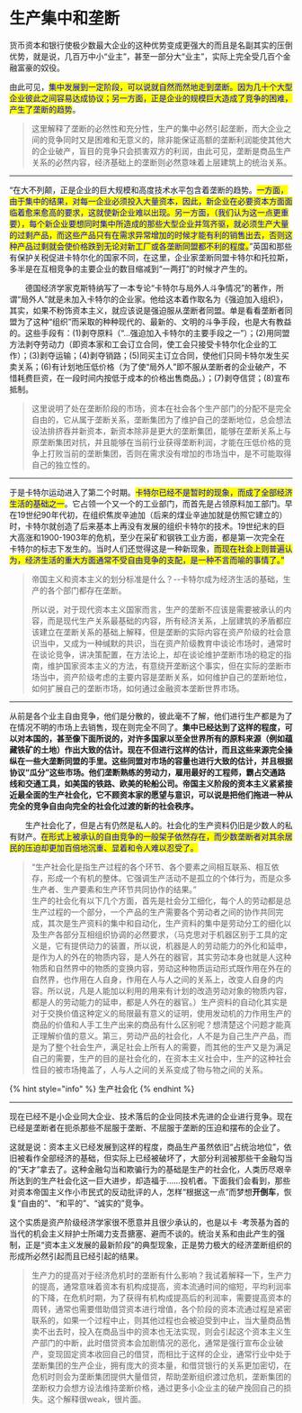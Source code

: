 # 生产集中和垄断

货币资本和银行使极少数最大企业的这种优势变成更强大的而且是名副其实的压倒优势，就是说，几百万中小“业主”，甚至一部分大“业主”，实际上完全受几百个金融富豪的奴役。

由此可见，<mark style="color:blue;">集中发展到一定阶段，可以说就自然而然地走到垄断。因为几十个大型企业彼此之间容易达成协议；另一方面，正是企业的规模巨大造成了竞争的困难，产生了垄断的趋势</mark>。

> 这里解释了垄断的必然性和充分性，生产的集中必然引起垄断，而大企业之间的竞争同时又是困难和无意义的，除非能保证高额的垄断利润能使其他大的企业破产，盲目的竞争只会损害双方的利润，由此可见，垄断是商品生产关系的必然内容，经济基础上的垄断则必然意味着上层建筑上的统治关系。

***

“在大不列颠，正是企业的巨大规模和高度技术水平包含着垄断的趋势。<mark style="color:blue;">一方面，由于集中的结果，对每一企业必须投入大量资本，因此，新企业在必要资本方面面临着愈来愈高的要求，这就使新企业难以出现。另一方面，（我们认为这一点更重要），每个新企业要想同时集中所造成的那些大型企业并驾齐驱，就必须生产大量的过剩产品，而这些产品只有在需求异常增加的时候才能有利的销售出去，否则这种产品过剩就会使价格跌到无论对新工厂或各垄断同盟都不利的程度。</mark>”英国和那些有保护关税促进卡特尔化的国家不同，在这里，企业家垄断同盟卡特尔和托拉斯，多半是在互相竞争的主要企业的数目缩减到“一两打”的时候才产生的。

　　德国经济学家克斯特纳写了一本专论“卡特尔与局外人斗争情况”的著作，所谓“局外人”就是未加入卡特尔的企业家。他给这本着作取名为《强迫加入组织》，其实，如果不粉饰资本主义，就应该说是强迫服从垄断者同盟。单是看看垄断者同盟为了这种“组织”而采取的种种现代的、最新的、文明的斗争手段，也是大有教益的。这些手段有：(1)剥夺原料（“...强迫加入卡特尔的主要手段之一”）；(2)用同盟方法剥夺劳动力（即资本家和工会订立合同，使工会只接受卡特尔化企业的工作）；(3)剥夺运输；(4)剥夺销路；(5)同买主订立合同，使他们只同卡特尔发生买卖关系；(6)有计划地压低价格（为了使“局外人”即不服从垄断者的企业破产，不惜耗费巨资，在一段时间内按低于成本的价格出售商品。）；(7)剥夺信贷；(8)宣布抵制。

> 这里说明了处在垄断阶段的市场，资本在社会各个生产部门的分配不是完全自由的，它从属于垄断关系，垄断集团为了维护自己的垄断地位，总会想法设法排挤吞并新资本，新资本除非是更大的垄断集团，能够在垄断关系上与原垄断集团对抗，并且能够在当前行业获得垄断利润，才能在压低价格的竞争上打败当前的垄断集团，否则在需求没有增加的市场当中，是不可能取得自己的独立性的。

***

于是卡特尔运动进入了第二个时期。<mark style="color:blue;">卡特尔已经不是暂时的现象，而成了全部经济生活的基础之一</mark>。它占领一个又一个的工业部门，而首先是占领原料加工部门。早在19世纪90年代初，在组织焦炭辛迪加（后来的煤业辛迪加就是仿照它建立的）时，卡特尔就创造了后来基本上再没有发展的组织卡特尔的技术。19世纪末的巨大高涨和1900-1903年的危机，至少在采矿和钢铁工业方面，都是第一次完全在卡特尔的标志下发生的。当时人们还觉得这是一种新现象，<mark style="color:blue;">而现在社会上则普遍认为，经济生活的重大方面通常不受自由竞争的支配，是一种不言而喻的事情了。”</mark>

> 帝国主义和资本主义的划分标准是什么？--卡特尔成为经济生活的基础，生产的各个部门都存在垄断。
>
> 所以说，对于现代资本主义国家而言，生产的垄断不应该是需要被承认的内容，而是现代生产关系最基础的内容，所有经济关系，上层建筑的矛盾都应该建立在垄断关系的基础上解释，但是垄断的实际内容在资产阶级的社会意识当中，又成为一种缄默的共识，当在资产阶级教育中谈论市场时，通常时在谈论竞争，讲决策配置，在方法论上，却在谈论维护垄断市场的稳定的指南，维护国家资本主义的方法，有意绕开垄断这个事实，但在实际的垄断市场当中，资产阶级考虑的主要内容是垄断关系，如何维护自己的垄断地位，如何扩展自己的垄断市场，如何通过金融资本垄断世界市场。

***

从前是各个业主自由竞争，他们是分散的，彼此毫不了解，他们进行生产都是为了在情况不明的市场上去销售，现在则完全不同了。**集中已经达到了这样的程度，可以对本国的，甚至像下面所说的，对许多国家以至全世界所有的原料来源（例如蕴藏铁矿的土地）作出大致的估计。现在不但进行这样的估计，而且这些来源完全操纵在一些大垄断同盟的手里。这些同盟对市场的容量也进行大致的估计，并且根据协议“瓜分”这些市场。他们垄断熟练的劳动力，雇用最好的工程师，霸占交通路线和交通工具，如美国的铁路、欧美的轮船公司。帝国主义阶段的资本主义紧紧接近最全面的生产社会化，它不顾资本家的愿望与意识，可以说是把他们拖进一种从完全的竞争自由向完全的社会化过渡的新的社会秩序。**

　　生产社会化了，但是占有仍然是私人的。社会化的生产资料仍旧是少数人的私有财产。<mark style="color:blue;">在形式上被承认的自由竞争的一般架子依然存在，而少数垄断者对其余居民的压迫却更加百倍地沉重、显着和令人难以忍受了。</mark>

> “生产社会化是指生产过程的各个环节、各个要素之间相互联系、相互依存，形成一个有机的整体。它强调生产活动不是孤立的个体行为，而是众多生产者、生产要素和生产环节共同协作的结果。”\
> 生产的社会化有以下几个方面，首先是社会分工细化，每个人的劳动都是总生产过程的一个部分，一个产品的生产需要各个劳动者之间的协作共同完成，其次是生产资料的集中和自动化，生产资料的集中是劳动分工的细化以及生产各部分互相组织协调的必然要求，（马克思对于机器区别于工具的定义是，它有提供动力的装置，所以说，机器是人的劳动能力的外化和延申，是作为人的外在的物质内容，是人外在的器官，其实劳动本身也就是人这种物质和自然界中的物质的变换内容，劳动这种物质运动形式既作用在外在的自然界，也作用在人自身，作用在人与人之间的关系上，改变人自身的内容。所以说，凡是人能加以利用的用来有计划的改造劳动对象的物质内容，都是人的劳动能力的延申，都是人外在的器官。）生产资料的自动化其实是对于交换价值这种定义的局限最有意义的证明，使用发动机的力作用生产的商品的价值和人手工生产出来的商品有什么区别呢？想清楚这个问题才能真正理解价值的意义。第三，劳动产品的社会化，人不是为自己生产产品，而是为了整个社会生产，满足社会上所有人的需要，而其他的生产又是为满足自己的需要，生产的目的是社会化的，在资本主义社会中，生产的这种社会性目的被市场掩盖了，人与人之间的关系变成了物与物之间的关系。

{% hint style="info" %}
生产社会化
{% endhint %}

***

现在已经不是小企业同大企业、技术落后的企业同技术先进的企业进行竞争。现在已经是垄断者在扼杀那些不屈服于垄断、不屈服于垄断的压迫和摆布的企业了。

这就是说：资本主义已经发展到这样的程度，商品生产虽然依旧“占统治地位”，依旧被看作全部经济的基础，但实际上已经被破坏了，大部分利润被那些干金融勾当的“天才”拿去了。这种金融勾当和欺骗行为的基础是生产的社会化，人类历尽艰辛所达到的生产社会化这一巨大进步，却造福于……投机者。下面我们会看到，那些对资本帝国主义作小市民式的反动批评的人，怎样“根据这一点”而梦想**开倒车**，恢复“自由的”、“和平的”、“诚实的”竞争。

这个实质是资产阶级经济学家很不愿意并且很少承认的，也是以卡 ·考茨基为首的当代的机会主义辩护士所竭力支吾搪塞、避而不谈的。统治关系和由此产生的强制，正是“资本主义发展的最新阶段”的典型现象，正是势力极大的经济垄断组织的形成所必然引起而且已经引起的结果。

> 生产力的提高对于经济危机时的垄断有什么影响？我试着解释一下，生产力的提高，通常意味着资本有机构成提高，资本流通时间的缩短，平均利润率的下降，在危机时期，为了获得有机构成提高后的利润率，需要提高资本的周转，通常也需要借助借贷资本进行增值，各个阶段的资本流通过程是紧密联系的，如果一个过程中止，则其他过程也会被迫受到中止，当大量商品售卖不出去时，投入在商品当中的资本也无法实现，则会引起这个资本主义生产部门的中断，此时借贷资本会加剧情况的恶化，通常是强行宣布企业破产，变现固定资本收回自己的借贷，而相比于这样的企业，通常行业中处于垄断集团的生产企业，拥有庞大的资本量，和借贷银行的关系更加密切，在危机时则会为垄断集团提供大量借贷，帮助垄断组织渡过危机，垄断集团的垄断权力会想方设法维持垄断价格，通过更多小企业主的破产挽回自己的损失。这个解释很weak，很片面。

